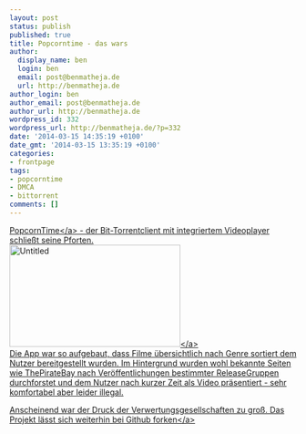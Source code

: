 ```yaml
---
layout: post
status: publish
published: true
title: Popcorntime - das wars
author:
  display_name: ben
  login: ben
  email: post@benmatheja.de
  url: http://benmatheja.de
author_login: ben
author_email: post@benmatheja.de
author_url: http://benmatheja.de
wordpress_id: 332
wordpress_url: http://benmatheja.de/?p=332
date: '2014-03-15 14:35:19 +0100'
date_gmt: '2014-03-15 13:35:19 +0100'
categories:
- frontpage
tags:
- popcorntime
- DMCA
- bittorrent
comments: []
---
```

<p><a href="http:&#47;&#47;getpopcornti.me&#47;">PopcornTime<&#47;a> - der Bit-Torrentclient mit integriertem Videoplayer schlie&szlig;t seine Pforten.<br />
<a href="http:&#47;&#47;benmatheja.de&#47;wp-content&#47;uploads&#47;2014&#47;03&#47;Untitled.png"><img class="aligncenter size-medium wp-image-333" alt="Untitled" src="http:&#47;&#47;benmatheja.de&#47;wp-content&#47;uploads&#47;2014&#47;03&#47;Untitled-300x179.png" width="300" height="179" &#47;><&#47;a><br />
Die App war so aufgebaut, dass Filme &uuml;bersichtlich nach Genre sortiert dem Nutzer bereitgestellt wurden. Im Hintergrund wurden wohl bekannte Seiten wie ThePirateBay nach Ver&ouml;ffentlichungen bestimmter ReleaseGruppen durchforstet und dem Nutzer nach kurzer Zeit als Video pr&auml;sentiert - sehr komfortabel aber leider illegal.</p>
<p>Anscheinend war der Druck der Verwertungsgesellschaften zu gro&szlig;. Das Projekt l&auml;sst sich weiterhin bei <a href="https:&#47;&#47;github.com&#47;popcorn-time&#47;popcorn-app">Github forken<&#47;a></p>

